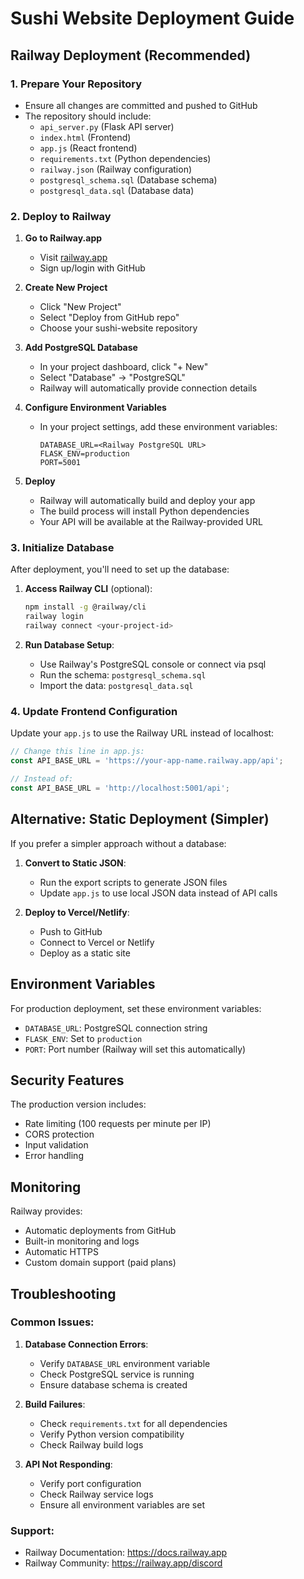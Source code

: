 # Sushi Website Deployment Guide

## Railway Deployment (Recommended)

### 1. Prepare Your Repository
- Ensure all changes are committed and pushed to GitHub
- The repository should include:
  - `api_server.py` (Flask API server)
  - `index.html` (Frontend)
  - `app.js` (React frontend)
  - `requirements.txt` (Python dependencies)
  - `railway.json` (Railway configuration)
  - `postgresql_schema.sql` (Database schema)
  - `postgresql_data.sql` (Database data)

### 2. Deploy to Railway

1. **Go to Railway.app**
   - Visit [railway.app](https://railway.app)
   - Sign up/login with GitHub

2. **Create New Project**
   - Click "New Project"
   - Select "Deploy from GitHub repo"
   - Choose your sushi-website repository

3. **Add PostgreSQL Database**
   - In your project dashboard, click "+ New"
   - Select "Database" → "PostgreSQL"
   - Railway will automatically provide connection details

4. **Configure Environment Variables**
   - In your project settings, add these environment variables:
     ```
     DATABASE_URL=<Railway PostgreSQL URL>
     FLASK_ENV=production
     PORT=5001
     ```

5. **Deploy**
   - Railway will automatically build and deploy your app
   - The build process will install Python dependencies
   - Your API will be available at the Railway-provided URL

### 3. Initialize Database

After deployment, you'll need to set up the database:

1. **Access Railway CLI** (optional):
   ```bash
   npm install -g @railway/cli
   railway login
   railway connect <your-project-id>
   ```

2. **Run Database Setup**:
   - Use Railway's PostgreSQL console or connect via psql
   - Run the schema: `postgresql_schema.sql`
   - Import the data: `postgresql_data.sql`

### 4. Update Frontend Configuration

Update your `app.js` to use the Railway URL instead of localhost:

```javascript
// Change this line in app.js:
const API_BASE_URL = 'https://your-app-name.railway.app/api';

// Instead of:
const API_BASE_URL = 'http://localhost:5001/api';
```

## Alternative: Static Deployment (Simpler)

If you prefer a simpler approach without a database:

1. **Convert to Static JSON**:
   - Run the export scripts to generate JSON files
   - Update `app.js` to use local JSON data instead of API calls

2. **Deploy to Vercel/Netlify**:
   - Push to GitHub
   - Connect to Vercel or Netlify
   - Deploy as a static site

## Environment Variables

For production deployment, set these environment variables:

- `DATABASE_URL`: PostgreSQL connection string
- `FLASK_ENV`: Set to `production`
- `PORT`: Port number (Railway will set this automatically)

## Security Features

The production version includes:
- Rate limiting (100 requests per minute per IP)
- CORS protection
- Input validation
- Error handling

## Monitoring

Railway provides:
- Automatic deployments from GitHub
- Built-in monitoring and logs
- Automatic HTTPS
- Custom domain support (paid plans)

## Troubleshooting

### Common Issues:

1. **Database Connection Errors**:
   - Verify `DATABASE_URL` environment variable
   - Check PostgreSQL service is running
   - Ensure database schema is created

2. **Build Failures**:
   - Check `requirements.txt` for all dependencies
   - Verify Python version compatibility
   - Check Railway build logs

3. **API Not Responding**:
   - Verify port configuration
   - Check Railway service logs
   - Ensure all environment variables are set

### Support:
- Railway Documentation: https://docs.railway.app
- Railway Community: https://railway.app/discord
